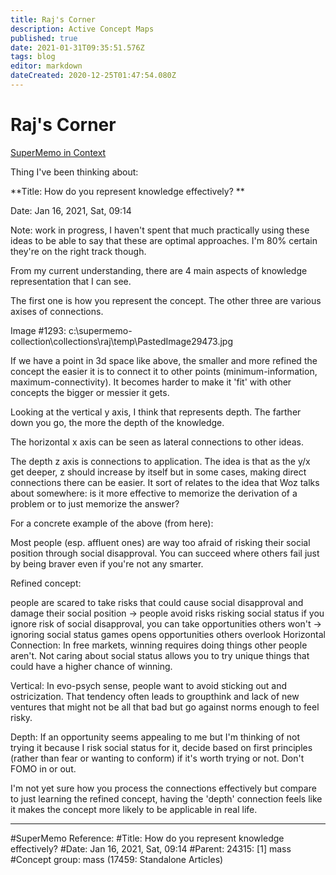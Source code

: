 ```yaml
---
title: Raj's Corner
description: Active Concept Maps
published: true
date: 2021-01-31T09:35:51.576Z
tags: blog
editor: markdown
dateCreated: 2020-12-25T01:47:54.080Z
---
```


# Raj's Corner

[SuperMemo in Context](/en/blogs/raj/smic)

Thing I've been thinking about:

**Title: How do you represent knowledge effectively? **

Date: Jan 16, 2021, Sat, 09:14

Note: work in progress, I haven't spent that much practically using these ideas to be able to say that these are optimal approaches. I'm 80% certain they're on the right track though. 

 

From my current understanding, there are 4 main aspects of knowledge representation that I can see. 

The first one is how you represent the concept. The other three are various axises of connections. 


Image #1293: c:\supermemo-collection\collections\raj\temp\PastedImage29473.jpg

If we have a point in 3d space like above, the smaller and more refined the concept the easier it is to connect it to other points (minimum-information, maximum-connectivity). It becomes harder to make it 'fit' with other concepts the bigger or messier it gets.

Looking at the vertical y axis, I think that represents depth. The farther down you go, the more the depth of the knowledge. 

The horizontal x axis can be seen as lateral connections to other ideas. 

The depth z axis is connections to application. The idea is that as the y/x get deeper, z should increase by itself but in some cases, making direct connections there can be easier. It sort of relates to the idea that Woz talks about somewhere: is it more effective to memorize the derivation of a problem or to just memorize the answer?

 

For a concrete example of the above (from here): 

Most people (esp. affluent ones) are way too afraid of risking their social position through social disapproval. You can succeed where others fail just by being braver even if you're not any smarter. 


Refined concept: 

people are scared to take risks that could cause social disapproval and damage their social position -> people avoid risks risking social status 
if you ignore risk of social disapproval, you can take opportunities others won't -> ignoring social status games opens opportunities others overlook
Horizontal Connection: In free markets, winning requires doing things other people aren't. Not caring about social status allows you to try unique things that could have a higher chance of winning. 

Vertical: In evo-psych sense, people want to avoid sticking out and ostricization. That tendency often leads to groupthink and lack of new ventures that might not be all that bad but go against norms enough to feel risky. 

Depth: If an opportunity seems appealing to me but I'm thinking of not trying it because I risk social status for it, decide based on first principles (rather than fear or wanting to conform) if it's worth trying or not. Don't FOMO in or out. 

I'm not yet sure how you process the connections effectively but compare to just learning the refined concept, having the 'depth' connection feels like it makes the concept more likely to be applicable in real life.




--------------------------------------------------------------------------------

#SuperMemo Reference:
#Title: How do you represent knowledge effectively?
#Date: Jan 16, 2021, Sat, 09:14
#Parent: 24315: [1] mass
#Concept group: mass (17459: Standalone Articles)